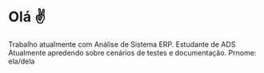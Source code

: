 # Olá ✌️
Trabalho atualmente com Análise de Sistema ERP.
Estudante de ADS
Atualmente apredendo sobre cenários de testes e documentação.
Prnome: ela/dela
